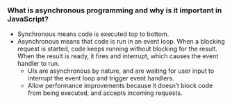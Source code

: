 ### What is asynchronous programming and why is it important in JavaScript?
- Synchronous means code is executed top to bottom.
- Asynchronous means that code is run in an event loop. When a blocking request is started, code keeps running without blocking for the result. When the result is ready, it fires and interrupt, which causes the event handler to run. 
    - UIs are asynchronous by nature, and are waiting for user input to interrupt the event loop and trigger event handlers.
    - Allow performance improvements because it doesn’t block code from being executed, and accepts incoming requests.